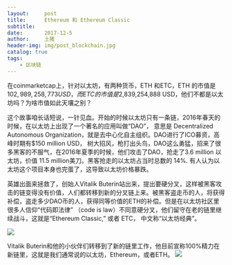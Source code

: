 ```yaml
---
layout:     post
title:      Ethereum 和 Ethereum Classic
subtitle:   
date:       2017-12-5
author:     土猪
header-img: img/post_blockchain.jpg
catalog: true
tags:
    - 区块链
---
```



在coinmarketcap上，针对以太坊，有两种货币，ETH 和ETC，ETH 的市值是$102,989,258,773 USD，而ETC的市值是$2,839,254,888 USD，他们不都是以太坊吗？为啥市值如此天壤之别？


这个故事咱长话短说，一针见血。开始的时候以太坊只有一条链，2016年春天的时候，在以太坊上出现了一个著名的应用叫做“DAO”， 意思是 Decentralized Autonomous Organization，就是去中心化自主组织。DAO进行了ICO募资，高峰时期有$150 million USD， 树大招风，枪打出头鸟，DAO这么勇猛，招来了很多黑客的不服气，在2016年夏季的时候，他们攻击了DAO，抢走了3.6 million 以太坊，价值 11.5 million美刀。黑客抢走的以太坊占当时总数的 14%.  有人认为以太坊这个项目本身也完蛋了，这导致以太坊价格暴跌。



英雄出面来拯救了，创始人Vitalik Buterin站出来，提出要硬分叉，这样被黑客攻击的链变得没有价值，人们都转移到新的分叉链上来。被黑客盗走币的人，将获得补偿，盗走多少DAO币的人，获得同等价值的ETH的补偿。但是在以太坊社区里很多人信仰“代码即法律” （code is law）不同意硬分叉，他们留守在老的链里继续战斗，这就是“Ethereum Classic,” 或者 ETC， 中文称“以太坊经典”。

![](https://steemitimages.com/DQmWSDkfq253LxKMwUTeC6VPSf58TDgTURjcYGLAqHvFVgp/image.png)


Vitalik Buterin和他的小伙伴们转移到了新的链里工作，他目前宣称100%精力在新链里，这就是我们通常说的以太坊，Ethereum，或者ETH。 
![](https://steemitimages.com/DQmR2LujJ7gjnNRuWJkTLr4S66aUMrjrQ5bHuXviAFXi5qL/image.png)

